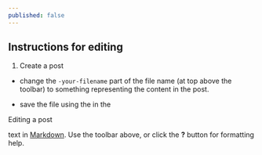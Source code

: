 ```yaml
---
published: false
---
```

## Instructions for editing

1. Create a post

- change the `-your-filename` part of the file name (at top above the toolbar) to something representing the content in the post. 

- save the file using the in the 

Editing a post

text in [Markdown](http://daringfireball.net/projects/markdown/). Use the toolbar above, or click the **?** button for formatting help.
